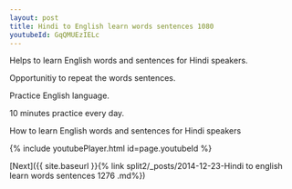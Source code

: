 ```yaml
---
layout: post
title: Hindi to English learn words sentences 1080 
youtubeId: GqQMUEzIELc
---
```

 
 
Helps to learn English words and sentences for Hindi speakers.

Opportunitiy to repeat the words sentences. 

Practice English language. 
 
10 minutes practice every day. 
 
How to learn English words and sentences for Hindi speakers 
 
{% include youtubePlayer.html id=page.youtubeId %}
 
 
[Next]({{ site.baseurl }}{% link  split2/_posts/2014-12-23-Hindi to english learn words sentences 1276 .md%})
 
